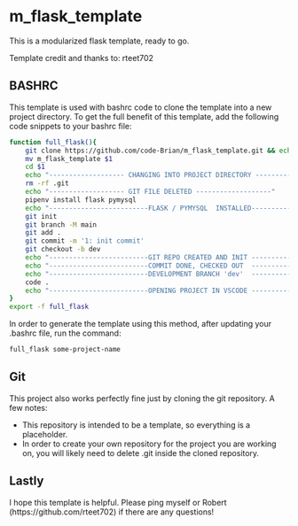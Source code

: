 # m_flask_template
<p>This is a modularized flask template, ready to go.</p>
<p>Template credit and thanks to: rteet702</p>


## BASHRC
<p>This template is used with bashrc code to clone the template into a new project directory. 
  To get the full benefit of this template, add the following code snippets to your bashrc file:</p>
  
```bash
function full_flask(){
    git clone https://github.com/code-Brian/m_flask_template.git && echo "------------------- GIT REPO CLONED -------------------"
    mv m_flask_template $1
    cd $1
    echo "------------------- CHANGING INTO PROJECT DIRECTORY -------------------"
    rm -rf .git
    echo "------------------- GIT FILE DELETED -------------------"
    pipenv install flask pymysql
    echo "-------------------------FLASK / PYMYSQL  INSTALLED-------------------------"
    git init
    git branch -M main
    git add .
    git commit -m '1: init commit'
    git checkout -b dev
    echo "-------------------------GIT REPO CREATED AND INIT -------------------------"
    echo "-------------------------COMMIT DONE, CHECKED OUT  -------------------------"
    echo "-------------------------DEVELOPMENT BRANCH 'dev'  -------------------------"
    code .
    echo "-------------------------OPENING PROJECT IN VSCODE -------------------------"
} 
export -f full_flask
```
In order to generate the template using this method, after updating your .bashrc file, run the command:
```bash
full_flask some-project-name
```

## Git

This project also works perfectly fine just by cloning the git repository. 
A few notes:
- This repository is intended to be a template, so everything is a placeholder. 
- In order to create your own repository for the project you are working on, you will likely need to delete .git inside the cloned repository.


## Lastly
<p> I hope this template is helpful. Please ping myself or Robert (https://github.com/rteet702) if there are any questions!</p>
